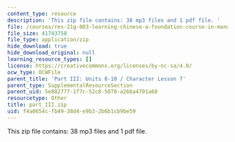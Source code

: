 ```yaml
---
content_type: resource
description: 'This zip file contains: 38 mp3 files and 1 pdf file. '
file: /courses/res-21g-003-learning-chinese-a-foundation-course-in-mandarin-spring-2011/f4a0654cfb4938d4e9b32b6b1cb9be59_part_III.zip
file_size: 41743758
file_type: application/zip
hide_download: true
hide_download_original: null
learning_resource_types: []
license: https://creativecommons.org/licenses/by-nc-sa/4.0/
ocw_type: OCWFile
parent_title: 'Part III: Units 8-10 / Character Lesson 7'
parent_type: SupplementalResourceSection
parent_uid: 5e882777-1f7c-52c8-5070-a26ba4701a68
resourcetype: Other
title: part_III.zip
uid: f4a0654c-fb49-38d4-e9b3-2b6b1cb9be59
---
```

This zip file contains: 38 mp3 files and 1 pdf file. 